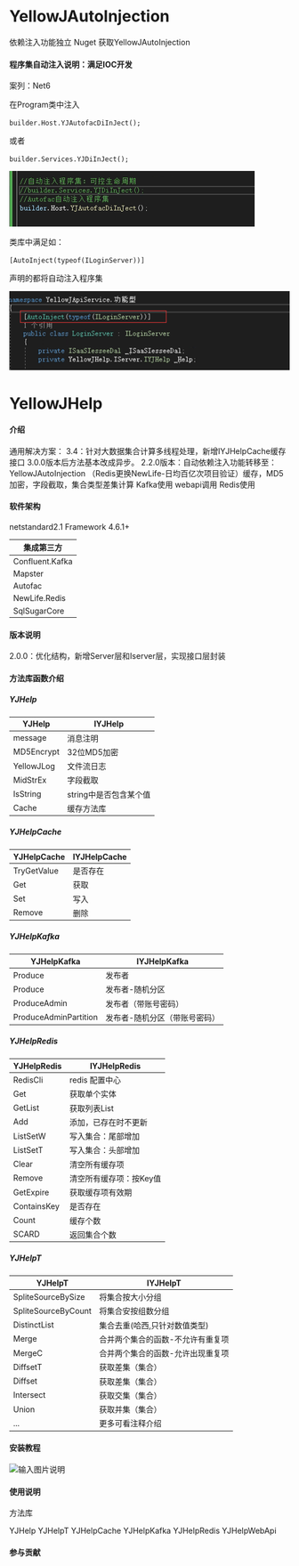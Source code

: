 # YellowJAutoInjection 

依赖注入功能独立
Nuget 获取YellowJAutoInjection 

#### 程序集自动注入说明：满足IOC开发

案列：Net6

在Program类中注入

`builder.Host.YJAutofacDiInJect();`

或者

`builder.Services.YJDiInJect();`

![输入图片说明](1.png)



类库中满足如：

`[AutoInject(typeof(ILoginServer))]`

声明的都将自动注入程序集

![输入图片说明](2.png)


# YellowJHelp

#### 介绍

[Gitee]: v2.2.0	"https://gitee.com/xiaoyi1314/yellow-jhelp"

通用解决方案：
        3.4：针对大数据集合计算多线程处理，新增IYJHelpCache缓存接口
		3.0.0版本后方法基本改成异步。
		2.2.0版本：自动依赖注入功能转移至：YellowJAutoInjection
		（Redis更换NewLife-日均百亿次项目验证）缓存，MD5加密，字段截取，集合类型差集计算
		Kafka使用
		webapi调用
		Redis使用

#### 软件架构
netstandard2.1
Framework 4.6.1+

| 集成第三方      |
| --------------- |
| Confluent.Kafka |
| Mapster         |
| Autofac         |
| NewLife.Redis   |
| SqlSugarCore    |



#### 版本说明
2.0.0：优化结构，新增Server层和Iserver层，实现接口层封装

#### 方法库函数介绍
##### YJHelp
|  YJHelp |  IYJHelp  |
|---|---|
| message      |  消息注明 |
| MD5Encrypt   |  32位MD5加密 |
| YellowJLog   |  文件流日志 |
| MidStrEx     |  字段截取 |
| IsString     |  string中是否包含某个值 |
| Cache        | 缓存方法库  |

##### YJHelpCache
|  YJHelpCache |  IYJHelpCache  |
|---|---|
| TryGetValue       |  是否存在 |
| Get				|  获取 |
| Set				|  写入 |
| Remove			|  删除 |

##### YJHelpKafka
|  YJHelpKafka |  IYJHelpKafka  |
|---|---|
| Produce                  | 发布者  |
| Produce                  | 发布者-随机分区  |
| ProduceAdmin             | 发布者（带账号密码）  |
| ProduceAdminPartition    | 发布者-随机分区（带账号密码）  |


##### YJHelpRedis
|  YJHelpRedis | IYJHelpRedis   |
|---|---|
| RedisCli           | redis 配置中心  |
| Get                | 获取单个实体|
| GetList            | 获取列表List  |
| Add                | 添加，已存在时不更新  |
| ListSetW           | 写入集合：尾部增加  |
| ListSetT           | 写入集合：头部增加  |
| Clear              | 清空所有缓存项  |
| Remove             | 清空所有缓存项：按Key值  |
| GetExpire          | 获取缓存项有效期  |
| ContainsKey        | 是否存在|
| Count              | 缓存个数  |
| SCARD              | 返回集合个数  |

##### YJHelpT
| YJHelpT  | IYJHelpT    |
|---|---|
| SpliteSourceBySize    | 将集合按大小分组  |
| SpliteSourceByCount   |将集合安按组数分组|
| DistinctList          | 集合去重(哈西,只针对数值类型)  |
| Merge                 | 合并两个集合的函数-不允许有重复项  |
| MergeC                | 合并两个集合的函数-允许出现重复项  |
| DiffsetT              | 获取差集（集合）  |
| Diffset               | 获取差集（集合）  |
| Intersect             | 获取交集（集合）  |
| Union                 | 获取并集（集合）  |
| ...					| 更多可看注释介绍  |





#### 安装教程
![输入图片说明](https://images.gitee.com/uploads/images/2021/1122/134200_7e13f9f5_1731777.png "_Z5NP71B0T52]1@8PY4(}7J.png")


#### 使用说明
方法库

YJHelp
YJHelpT
YJHelpCache
YJHelpKafka
YJHelpRedis
YJHelpWebApi


#### 参与贡献
